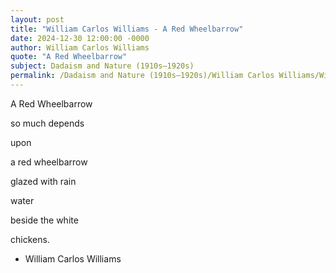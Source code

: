 ```yaml
---
layout: post
title: "William Carlos Williams - A Red Wheelbarrow"
date: 2024-12-30 12:00:00 -0000
author: William Carlos Williams
quote: "A Red Wheelbarrow"
subject: Dadaism and Nature (1910s–1920s)
permalink: /Dadaism and Nature (1910s–1920s)/William Carlos Williams/William Carlos Williams - A Red Wheelbarrow
---
```


A Red Wheelbarrow

so much depends

upon

a red wheelbarrow

glazed with rain

water

beside the white

chickens.

- William Carlos Williams

